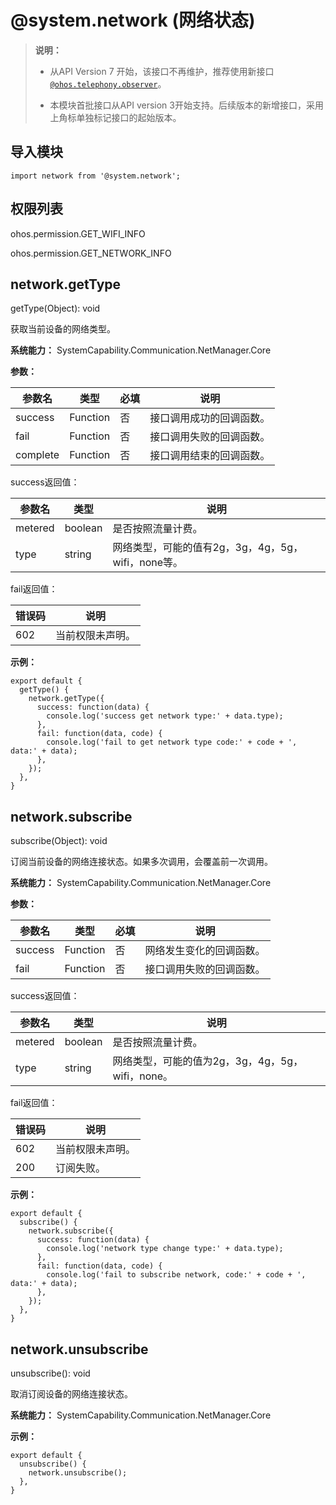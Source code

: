 # @system.network (网络状态)

> **说明：**
> - 从API Version 7 开始，该接口不再维护，推荐使用新接口[`@ohos.telephony.observer`](js-apis-observer.md)。
> 
> - 本模块首批接口从API version 3开始支持。后续版本的新增接口，采用上角标单独标记接口的起始版本。


## 导入模块


```
import network from '@system.network';
```


## 权限列表

ohos.permission.GET_WIFI_INFO

ohos.permission.GET_NETWORK_INFO


## network.getType

getType(Object): void

获取当前设备的网络类型。

**系统能力：** SystemCapability.Communication.NetManager.Core

**参数：**

| 参数名 | 类型 | 必填 | 说明 |
| -------- | -------- | -------- | -------- |
| success | Function | 否 | 接口调用成功的回调函数。 |
| fail | Function | 否 | 接口调用失败的回调函数。 |
| complete | Function | 否 | 接口调用结束的回调函数。 |

success返回值：

| 参数名 | 类型 | 说明 |
| -------- | -------- | -------- |
| metered | boolean | 是否按照流量计费。 |
| type | string | 网络类型，可能的值有2g，3g，4g，5g，wifi，none等。 |

fail返回值：

| 错误码 | 说明 |
| -------- | -------- |
| 602 | 当前权限未声明。 |

**示例：**

```
export default {    
  getType() {        
    network.getType({            
      success: function(data) {                
        console.log('success get network type:' + data.type);            
      },            
      fail: function(data, code) {                
        console.log('fail to get network type code:' + code + ', data:' + data);            
      },
    });    
  },
}
```


## network.subscribe

subscribe(Object): void

订阅当前设备的网络连接状态。如果多次调用，会覆盖前一次调用。

**系统能力：** SystemCapability.Communication.NetManager.Core

**参数：**

| 参数名 | 类型 | 必填 | 说明 |
| -------- | -------- | -------- | -------- |
| success | Function | 否 | 网络发生变化的回调函数。 |
| fail | Function | 否 | 接口调用失败的回调函数。 |

success返回值：

| 参数名 | 类型 | 说明 |
| -------- | -------- | -------- |
| metered | boolean | 是否按照流量计费。 |
| type | string | 网络类型，可能的值为2g，3g，4g，5g，wifi，none。 |

fail返回值：

| 错误码 | 说明 |
| -------- | -------- |
| 602 | 当前权限未声明。 |
| 200 | 订阅失败。 |

**示例：**

```
export default {    
  subscribe() {        
    network.subscribe({            
      success: function(data) {                
        console.log('network type change type:' + data.type);            
      },            
      fail: function(data, code) {                
        console.log('fail to subscribe network, code:' + code + ', data:' + data);            
      },
    });    
  },
}
```


## network.unsubscribe

unsubscribe(): void

取消订阅设备的网络连接状态。

**系统能力：** SystemCapability.Communication.NetManager.Core

**示例：**

```
export default {    
  unsubscribe() {        
    network.unsubscribe();    
  },
}
```